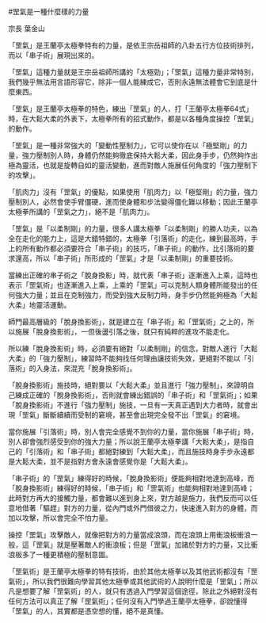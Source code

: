 #罡氣是一種什麼樣的力量

宗長
葉金山

「罡氣」是王蘭亭太極拳特有的力量，是依王宗岳祖師的八卦五行方位技術排列，而以「串子術」展現出來的。

「罡氣」這種力量就是王宗岳祖師所講的「太極勁」；「罡氣」這種力量非常特別，我們幾乎無法用言語形容它，除非一個人能練成它，否則永遠無法體會它到底是什麼東西。

「罡氣」是王蘭亭太極拳的特色，練出「罡氣」的人，打「王蘭亭太極拳64式」時，在大鬆大柔的外表下，太極拳所有的招式動作，都是以各種角度操控「罡氣」的動作。

「罡氣」是一種非常強大的「變動性壓制力」，它可以使你在以「極堅剛」的力量，強力壓制別人時，身體仍然能夠徹底保持大鬆大柔，因此身手步，仍然夠作出極為靈活，也就是旋轉自如的靈活變動，進而對敵人施展任何角度的「強力壓制下的攻擊」。

「肌肉力」沒有「罡氣」的優點，如果使用「肌肉力」以「極堅剛」的力量，強力壓制別人，必然會使手臂僵硬，進而使身體和步法變得僵化難以移動；因此王蘭亭太極拳所講的「罡氣之力」，絕不是「肌肉力」。

「罡氣」是「以柔制剛」的力量，很多人講太極拳「以柔制剛」的勝人功夫，以為全在走化的能力上，這是大錯特錯的，太極拳「引落術」的走化，練到最高時，手上的所有動作都必須要符合「串子術」的技巧，「串子術」的動作，比引落術的要求還高，所以「串子術」所形成的「罡氣」才是「以柔制剛」的重要技術。

當練出正確的串子術之「脫身換影」時，就代表「串子術」逐漸進入上乘，這時也表示「罡氣術」也逐漸進入上乘，上乘的「罡氣」可以克制人類身體所能發出的任何強大力量；並且在克制強力，而受到強大反制力時，身手步仍然能夠極為「大鬆大柔」地靈活運動。

師門最高層級的「脫身換影術」，就是建立在「串子術」和「罡氣術」之上的，所以施展「脫身換影術」，一但後盪引落之後，就只有純粹的進攻不能走化。

所以練「脫身換影術」時，必須要有絕對「以柔制剛」的信念，對敵人進行「大鬆大柔」的「強力壓制」，練習時不能夠找任何理由讓技術失效，更絕對不能以「引落術」的入身法，來混充「脫身換影術」。

「脫身換影術」施技時，絕對要以「大鬆大柔」並且進行「強力壓制」，來證明自己練成正確的「脫身換影術」，否則就會練出錯誤的「串子術」和「罡氣術」；如果「脫身換影術」不進行「強力壓制」施技，一旦有一天真正遇到大力者時，就會出現「罡氣」斷斷續續而受制的窘境，甚至會出現完全發不出「罡氣」的窘境。

當你施展「引落術」時，別人會完全感覺不到你的力量，當你施展「串子術」時，別人卻會強烈感受到你的強大力量；所以說王蘭亭太極拳講「大鬆大柔」，是指自己的「引落術」和「串子術」都絕對練到「大鬆大柔」，而且施技時身手步永遠都是大鬆大柔，並不是指對方會永遠會感覺你是「大鬆大柔」。

「串子術」的「罡氣」練得好的時候，「脫身換影術」便能夠相對地達到高峰，而「脫身換影術」練得好的時候，「串子術」和「罡氣術」也能夠相對地達到高峰；此時對方再大的接觸力量，都會難以進到身上來，對方越是施力，我們反而可以任意地借著「驅趕」對方的力量，從內門或外門借彼之力，快速進入對方的身體，而加以攻擊，所以會完全不怕力量。

操控「罡氣」攻擊敵人，就像把對方的力量當成浪頭，而在浪頭上用衝浪板衝浪一般，這「罡氣」就是壓著敵人的衝浪板；但是「罡氣」加諸於對方的力量，又比衝浪板多了一種更積極的壓制意圖。

「罡氣術」是王蘭亭太極拳的特有技術，由於其他太極拳以及其他武術都沒有「罡氣術」，所以我們很難向學習其他太極拳或其他武術的人說明什麼是「罡氣」；所以凡是想要了解「罡氣術」的人，就只有透過入門學習這個途徑，除此之外絕對沒有任何方法可以真正了解「罡氣術」；任何沒有入門學過王蘭亭太極拳，卻說懂得「罡氣」的人，其實都是憑空想的懂，絕不是真懂。